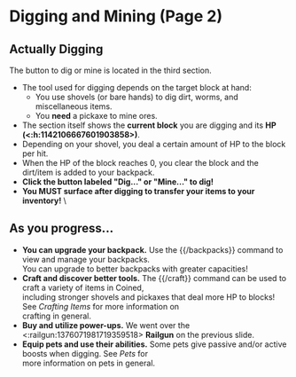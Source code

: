 # Digging and Mining (Page 2)

## Actually Digging

The button to dig or mine is located in the third section.
- The tool used for digging depends on the target block at hand:
  - You use shovels (or bare hands) to dig dirt, worms, and miscellaneous items.
  - You **need** a pickaxe to mine ores.
- The section itself shows the **current block** you are digging and its **HP (<:h:1142106667601903858>)**.
- Depending on your shovel, you deal a certain amount of HP to the block per hit.
- When the HP of the block reaches 0, you clear the block and the dirt/item is added to your backpack.
- **Click the button labeled "Dig..." or "Mine..." to dig!**
- **You MUST surface after digging to transfer your items to your inventory!** \

## As you progress...

- **You can upgrade your backpack.** Use the {{/backpacks}} command to view and manage your backpacks. \
You can upgrade to better backpacks with greater capacities!
- **Craft and discover better tools.** The {{/craft}} command can be used to craft a variety of items in Coined, \
including stronger shovels and pickaxes that deal more HP to blocks! See *Crafting Items* for more information on \
crafting in general.
- **Buy and utilize power-ups.** We went over the <:railgun:1376071981719359518> **Railgun** on the previous slide.
- **Equip pets and use their abilities.** Some pets give passive and/or active boosts when digging. See *Pets* for \
more information on pets in general.